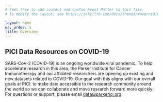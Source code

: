 ```yaml
---
# Feel free to add content and custom Front Matter to this file.
# To modify the layout, see https://jekyllrb.com/docs/themes/#overriding-theme-defaults

layout: home
nav_order: 1
title: Overview
---
```


## PICI Data Resources on COVID-19

SARS-CoV-2 (COVID-19) is an ongoing worldwide viral pandemic. To help accelerate research in this area, the Parker Institute for Cancer Immunotherapy and our affiliated researchers are opening up existing and new datasets related to COVID-19. Our goal with this aligns with our overall goals at PICI: to make data accessible to the research community around the world so we can collaborate and move research forward more quickly. For questions or support, please email [data@parkerici.org](mailto:data@parkerici.org).

